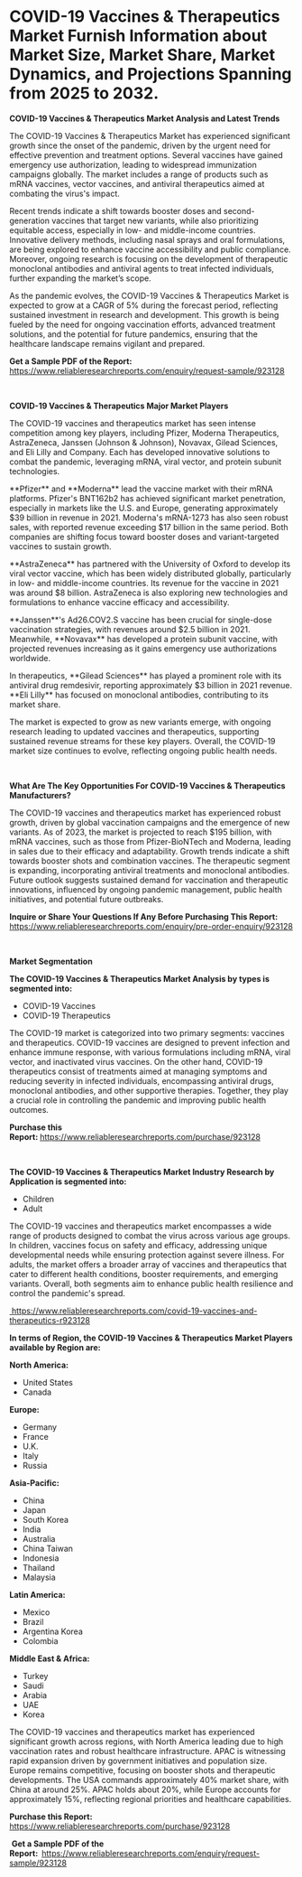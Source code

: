 <p><h1>COVID-19 Vaccines & Therapeutics Market Furnish Information about Market Size, Market Share, Market Dynamics, and Projections Spanning from 2025 to 2032.</h1></p><p><strong>COVID-19 Vaccines & Therapeutics Market Analysis and Latest Trends</strong></p>
<p><p>The COVID-19 Vaccines & Therapeutics Market has experienced significant growth since the onset of the pandemic, driven by the urgent need for effective prevention and treatment options. Several vaccines have gained emergency use authorization, leading to widespread immunization campaigns globally. The market includes a range of products such as mRNA vaccines, vector vaccines, and antiviral therapeutics aimed at combating the virus's impact.</p><p>Recent trends indicate a shift towards booster doses and second-generation vaccines that target new variants, while also prioritizing equitable access, especially in low- and middle-income countries. Innovative delivery methods, including nasal sprays and oral formulations, are being explored to enhance vaccine accessibility and public compliance. Moreover, ongoing research is focusing on the development of therapeutic monoclonal antibodies and antiviral agents to treat infected individuals, further expanding the market’s scope.</p><p>As the pandemic evolves, the COVID-19 Vaccines & Therapeutics Market is expected to grow at a CAGR of 5% during the forecast period, reflecting sustained investment in research and development. This growth is being fueled by the need for ongoing vaccination efforts, advanced treatment solutions, and the potential for future pandemics, ensuring that the healthcare landscape remains vigilant and prepared.</p></p>
<p><strong>Get a Sample PDF of the Report:&nbsp;</strong> <a href="https://www.reliableresearchreports.com/enquiry/request-sample/923128?utm_campaign=24&utm_medium=2&utm_source=Github&utm_content=ia&utm_term=16042025&utm_id=covid-19-vaccines-therapeutics">https://www.reliableresearchreports.com/enquiry/request-sample/923128</a></p>
<p>&nbsp;</p>
<p><strong>COVID-19 Vaccines & Therapeutics Major Market Players</strong></p>
<p><p>The COVID-19 vaccines and therapeutics market has seen intense competition among key players, including Pfizer, Moderna Therapeutics, AstraZeneca, Janssen (Johnson & Johnson), Novavax, Gilead Sciences, and Eli Lilly and Company. Each has developed innovative solutions to combat the pandemic, leveraging mRNA, viral vector, and protein subunit technologies.</p><p>**Pfizer** and **Moderna** lead the vaccine market with their mRNA platforms. Pfizer's BNT162b2 has achieved significant market penetration, especially in markets like the U.S. and Europe, generating approximately $39 billion in revenue in 2021. Moderna's mRNA-1273 has also seen robust sales, with reported revenue exceeding $17 billion in the same period. Both companies are shifting focus toward booster doses and variant-targeted vaccines to sustain growth.</p><p>**AstraZeneca** has partnered with the University of Oxford to develop its viral vector vaccine, which has been widely distributed globally, particularly in low- and middle-income countries. Its revenue for the vaccine in 2021 was around $8 billion. AstraZeneca is also exploring new technologies and formulations to enhance vaccine efficacy and accessibility.</p><p>**Janssen**'s Ad26.COV2.S vaccine has been crucial for single-dose vaccination strategies, with revenues around $2.5 billion in 2021. Meanwhile, **Novavax** has developed a protein subunit vaccine, with projected revenues increasing as it gains emergency use authorizations worldwide.</p><p>In therapeutics, **Gilead Sciences** has played a prominent role with its antiviral drug remdesivir, reporting approximately $3 billion in 2021 revenue. **Eli Lilly** has focused on monoclonal antibodies, contributing to its market share. </p><p>The market is expected to grow as new variants emerge, with ongoing research leading to updated vaccines and therapeutics, supporting sustained revenue streams for these key players. Overall, the COVID-19 market size continues to evolve, reflecting ongoing public health needs.</p></p>
<p>&nbsp;</p>
<p><strong>What Are The Key Opportunities For COVID-19 Vaccines & Therapeutics Manufacturers?</strong></p>
<p><p>The COVID-19 vaccines and therapeutics market has experienced robust growth, driven by global vaccination campaigns and the emergence of new variants. As of 2023, the market is projected to reach $195 billion, with mRNA vaccines, such as those from Pfizer-BioNTech and Moderna, leading in sales due to their efficacy and adaptability. Growth trends indicate a shift towards booster shots and combination vaccines. The therapeutic segment is expanding, incorporating antiviral treatments and monoclonal antibodies. Future outlook suggests sustained demand for vaccination and therapeutic innovations, influenced by ongoing pandemic management, public health initiatives, and potential future outbreaks.</p></p>
<p><strong>Inquire or Share Your Questions If Any Before Purchasing This Report:</strong> <a href="https://www.reliableresearchreports.com/enquiry/pre-order-enquiry/923128?utm_campaign=24&utm_medium=2&utm_source=Github&utm_content=ia&utm_term=16042025&utm_id=covid-19-vaccines-therapeutics">https://www.reliableresearchreports.com/enquiry/pre-order-enquiry/923128</a></p>
<p>&nbsp;</p>
<p><strong>Market Segmentation</strong></p>
<p><strong>The COVID-19 Vaccines & Therapeutics Market Analysis by types is segmented into:</strong></p>
<p><ul><li>COVID-19 Vaccines</li><li>COVID-19 Therapeutics</li></ul></p>
<p><p>The COVID-19 market is categorized into two primary segments: vaccines and therapeutics. COVID-19 vaccines are designed to prevent infection and enhance immune response, with various formulations including mRNA, viral vector, and inactivated virus vaccines. On the other hand, COVID-19 therapeutics consist of treatments aimed at managing symptoms and reducing severity in infected individuals, encompassing antiviral drugs, monoclonal antibodies, and other supportive therapies. Together, they play a crucial role in controlling the pandemic and improving public health outcomes.</p></p>
<p><strong>Purchase this Report:&nbsp;</strong><a href="https://www.reliableresearchreports.com/purchase/923128?utm_campaign=24&utm_medium=2&utm_source=Github&utm_content=ia&utm_term=16042025&utm_id=covid-19-vaccines-therapeutics">https://www.reliableresearchreports.com/purchase/923128</a></p>
<p>&nbsp;</p>
<p><strong>The COVID-19 Vaccines & Therapeutics Market Industry Research by Application is segmented into:</strong></p>
<p><ul><li>Children</li><li>Adult</li></ul></p>
<p><p>The COVID-19 vaccines and therapeutics market encompasses a wide range of products designed to combat the virus across various age groups. In children, vaccines focus on safety and efficacy, addressing unique developmental needs while ensuring protection against severe illness. For adults, the market offers a broader array of vaccines and therapeutics that cater to different health conditions, booster requirements, and emerging variants. Overall, both segments aim to enhance public health resilience and control the pandemic's spread.</p></p>
<p><a href="https://www.reliableresearchreports.com/covid-19-vaccines-and-therapeutics-r923128?utm_campaign=24&utm_medium=2&utm_source=Github&utm_content=ia&utm_term=16042025&utm_id=covid-19-vaccines-therapeutics">&nbsp;https://www.reliableresearchreports.com/covid-19-vaccines-and-therapeutics-r923128</a></p>
<p><strong>In terms of Region, the COVID-19 Vaccines & Therapeutics Market Players available by Region are:</strong></p>
<p>
    <p> <strong> North America: </strong>
        <ul>
            <li>United States</li>
            <li>Canada</li>
        </ul>
        </p> 
    <p> <strong> Europe: </strong>
        <ul>
            <li>Germany</li>
            <li>France</li>
            <li>U.K.</li>
            <li>Italy</li>
            <li>Russia</li>
        </ul>
        </p> 
    <p> <strong> Asia-Pacific: </strong>
        <ul>
            <li>China</li>
            <li>Japan</li>
            <li>South Korea</li>
            <li>India</li>
            <li>Australia</li>
            <li>China Taiwan</li>
            <li>Indonesia</li>
            <li>Thailand</li>
            <li>Malaysia</li>
        </ul>
        </p> 
    <p> <strong> Latin America: </strong>
        <ul>
            <li>Mexico</li>
            <li>Brazil</li>
            <li>Argentina Korea</li>
            <li>Colombia</li>
        </ul>
        </p> 
    <p> <strong> Middle East & Africa: </strong>
        <ul>
            <li>Turkey</li>
            <li>Saudi</li>
            <li>Arabia</li>
            <li>UAE</li>
            <li>Korea</li>
        </ul>
    </p>
    </p>
<p><p>The COVID-19 vaccines and therapeutics market has experienced significant growth across regions, with North America leading due to high vaccination rates and robust healthcare infrastructure. APAC is witnessing rapid expansion driven by government initiatives and population size. Europe remains competitive, focusing on booster shots and therapeutic developments. The USA commands approximately 40% market share, with China at around 25%. APAC holds about 20%, while Europe accounts for approximately 15%, reflecting regional priorities and healthcare capabilities.</p></p>
<p><strong>Purchase this Report: </strong><a href="https://www.reliableresearchreports.com/purchase/923128?utm_campaign=24&utm_medium=2&utm_source=Github&utm_content=ia&utm_term=16042025&utm_id=covid-19-vaccines-therapeutics">https://www.reliableresearchreports.com/purchase/923128</a></p>
<p>&nbsp;<strong>Get a Sample PDF of the Report:&nbsp;&nbsp;</strong><a href="https://www.reliableresearchreports.com/enquiry/request-sample/923128?utm_campaign=24&utm_medium=2&utm_source=Github&utm_content=ia&utm_term=16042025&utm_id=covid-19-vaccines-therapeutics">https://www.reliableresearchreports.com/enquiry/request-sample/923128</a></p>
<p><strong></strong></p>
<p><p></p><p></p><p></p></p>